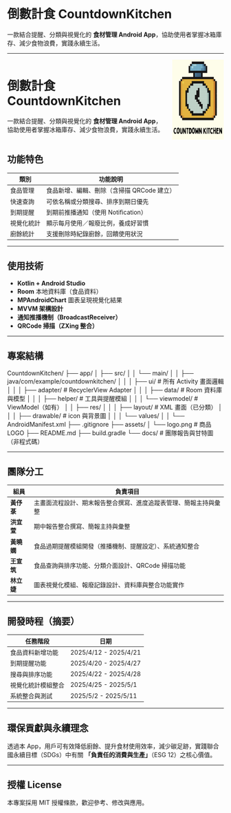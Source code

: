 # 倒數計食 CountdownKitchen

一款結合提醒、分類與視覺化的 **食材管理 Android App**，協助使用者掌握冰箱庫存、減少食物浪費，實踐永續生活。

---

<div style="display: flex; align-items: right; gap: 20px;">
  <div>
    <h1>倒數計食 CountdownKitchen</h1>
    <p>一款結合提醒、分類與視覺化的 <strong>食材管理 Android App</strong>，協助使用者掌握冰箱庫存、減少食物浪費，實踐永續生活。</p>
  </div>
  <img src="assets/logo.png" width="120" alt="倒數計食 Logo">
</div>


## 功能特色

| 類別 | 功能說明 |
|------|----------|
| 食品管理 | 食品新增、編輯、刪除（含掃描 QRCode 建立） |
| 快速查詢 | 可依名稱或分類搜尋、排序到期日優先 |
| 到期提醒 | 到期前推播通知（使用 Notification） |
| 視覺化統計 | 顯示每月使用／報廢比例，養成好習慣 |
| 廚餘統計 | 支援刪除時紀錄廚餘，回饋使用狀況 |

---

## 使用技術

- **Kotlin + Android Studio**
- **Room** 本地資料庫（食品資料）
- **MPAndroidChart** 圖表呈現視覺化結果
- **MVVM 架構設計**
- **通知推播機制（BroadcastReceiver）**
- **QRCode 掃描（ZXing 整合）**
---

## 專案結構
CountdownKitchen/
├── app/
│ ├── src/
│ │ └── main/
│ │ ├── java/com/example/countdownkitchen/
│ │ │ ├── ui/ # 所有 Activity 畫面邏輯
│ │ │ ├── adapter/ # RecyclerView Adapter
│ │ │ ├── data/ # Room 資料庫與模型
│ │ │ ├── helper/ # 工具與提醒模組
│ │ │ └── viewmodel/ # ViewModel（如有）
│ │ ├── res/
│ │ │ ├── layout/ # XML 畫面（已分類）
│ │ │ ├── drawable/ # icon 與背景圖
│ │ │ └── values/
│ │ └── AndroidManifest.xml
├── .gitignore
├── assets/
│   └── logo.png # 商品 LOGO 
├── README.md
├── build.gradle
└── docs/ # 團隊報告與甘特圖（非程式碼）

---

## 團隊分工

| 組員 | 負責項目 |
|------|----------|
| **黃伃菉** | 主畫面流程設計、期末報告整合撰寫、進度追蹤表管理、簡報主持與彙整 |
| **洪宜萱** | 期中報告整合撰寫、簡報主持與彙整 |
| **黃曉嫻** | 食品過期提醒模組開發（推播機制、提醒設定）、系統通知整合 |
| **王宣筑** | 食品查詢與排序功能、分類介面設計、QRCode 掃描功能 |
| **林立婕** | 圖表視覺化模組、報廢記錄設計、資料庫與整合功能實作 |


---

## 開發時程（摘要）

| 任務階段 | 日期 |
|----------|------|
| 食品資料新增功能 | 2025/4/12 - 2025/4/21 |
| 到期提醒功能 | 2025/4/20 - 2025/4/27 |
| 搜尋與排序功能 | 2025/4/22 - 2025/4/28 |
| 視覺化統計模組整合 | 2025/4/25 - 2025/5/1 |
| 系統整合與測試 | 2025/5/2 - 2025/5/11 |

---

## 環保貢獻與永續理念

透過本 App，用戶可有效降低廚餘、提升食材使用效率，減少碳足跡，實踐聯合國永續目標（SDGs）中有關 **「負責任的消費與生產」**（ESG 12）之核心價值。

---

## 授權 License

本專案採用 MIT 授權條款，歡迎參考、修改與應用。
